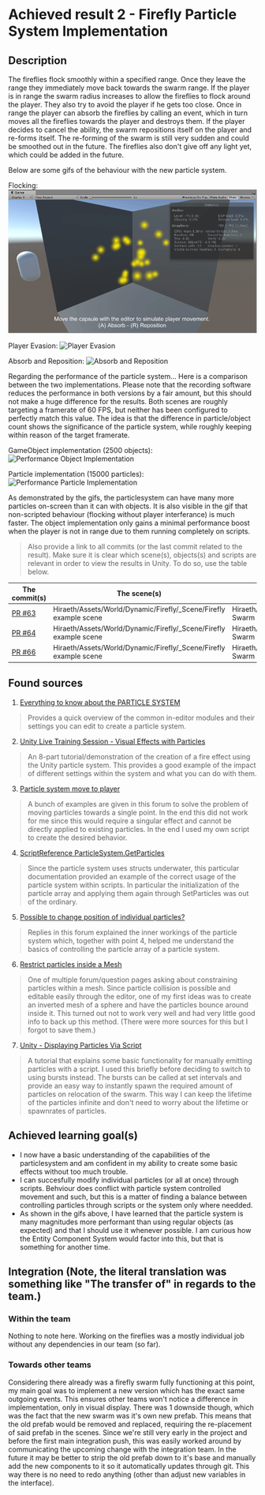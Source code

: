Achieved result 2 - Firefly Particle System Implementation
===================

## Description
The fireflies flock smoothly within a specified range. Once they leave the range they immediately move back towards the swarm range. If the player is in range the swarm radius increases to allow the fireflies to flock around the player. They also try to avoid the player if he gets too close. Once in range the player can absorb the fireflies by calling an event, which in turn moves all the fireflies towards the player and destroys them. If the player decides to cancel the ability, the swarm repositions itself on the player and re-forms itself. The re-forming of the swarm is still very sudden and could be smoothed out in the future. The fireflies also don't give off any light yet, which could be added in the future.

Below are some gifs of the behaviour with the new particle system.

Flocking:
![Flocking](https://github.com/ZizWing/Hiraeth-Public-Logs/blob/master/week_1_2/products/Achieved%202/Particle%20Flocking.gif)

Player Evasion:
![Player Evasion](https://github.com/ZizWing/Hiraeth-Public-Logs/blob/master/week_1_2/products/Achieved%202/Particle%20Evade%20Player.gif)

Absorb and Reposition:
![Absorb and Reposition](https://github.com/ZizWing/Hiraeth-Public-Logs/blob/master/week_1_2/products/Achieved%202/Particle%20Absorb%20%26%20Reposition.gif)

Regarding the performance of the particle system... Here is a comparison between the two implementations. Please note that the recording software reduces the performance in both versions by a fair amount, but this should not make a huge difference for the results. Both scenes are roughly targeting a framerate of 60 FPS, but neither has been configured to perfectly match this value. The idea is that the difference in particle/object count shows the significance of the particle system, while roughly keeping within reason of the target framerate.

GameObject implementation (2500 objects):
![Performance Object Implementation](https://github.com/ZizWing/Hiraeth-Public-Logs/blob/master/week_1_2/products/Achieved%202/Performance%20Object%20Implementation%20(2.5k).gif)

Particle implementation (15000 particles):
![Performance Particle Implementation](https://github.com/ZizWing/Hiraeth-Public-Logs/blob/master/week_1_2/products/Achieved%202/Performance%20Particle%20Implementation%20(15k).gif)

As demonstrated by the gifs, the particlesystem can have many more particles on-screen than it can with objects. It is also visible in the gif that non-scripted behaviour (flocking without player interferance) is much faster. The object implementation only gains a minimal performance boost when the player is not in range due to them running completely on scripts.

> Also provide a link to all commits (or the last commit related to the result). Make sure it is clear which scene(s), objects(s) and scripts are relevant in order to view the results in Unity. To do so, use the table below.

|The commit(s)|The scene(s)|The gameobject(s)|The script(s)|
|---------|--------|--------------|----------|
| [PR #63](https://github.com/HANICA-GAME/sep2018-game-hireath/pull/63) |  Hiraeth/Assets/World/Dynamic/Firefly/\_Scene/Firefly example scene | Hiraeth/Assets/World/Dynamic/Firefly/Prefabs/Firefly Swarm | Hiraeth/Assets/World/Dynamic/Firefly/Scripts/ _Everything In This Folder and Subfolders_ |
| [PR #64](https://github.com/HANICA-GAME/sep2018-game-hireath/pull/64) | Hiraeth/Assets/World/Dynamic/Firefly/\_Scene/Firefly example scene | Hiraeth/Assets/World/Dynamic/Firefly/Prefabs/Firefly Swarm | Hiraeth/Assets/World/Dynamic/Firefly/Scripts/FireflyEventListener |
  | [PR #66](https://github.com/HANICA-GAME/sep2018-game-hireath/pull/66) | Hiraeth/Assets/World/Dynamic/Firefly/\_Scene/Firefly example scene | Hiraeth/Assets/World/Dynamic/Firefly/Prefabs/Firefly Swarm | Hiraeth/Assets/World/Dynamic/Firefly/Scripts/FireflySwarmController |

## Found sources

1. [Everything to know about the PARTICLE SYSTEM](https://www.youtube.com/watch?v=FEA1wTMJAR0) 
> Provides a quick overview of the common in-editor modules and their settings you can edit to create a particle system.

2. [Unity Live Training Session - Visual Effects with Particles](https://unity3d.com/learn/tutorials/topics/graphics/introduction-and-goals?playlist=17102) 
> An 8-part tutorial/demonstration of the creation of a fire effect using the Unity particle system. This provides a good example of the impact of different settings within the system and what you can do with them.

3. [Particle system move to player](https://forum.unity.com/threads/solved-particle-system-move-to-player.436507/)
> A bunch of examples are given in this forum to solve the problem of moving particles towards a single point. In the end this did not work for me since this would require a singular effect and cannot be directly applied to existing particles. In the end I used my own script to create the desired behavior.

4. [ScriptReference ParticleSystem.GetParticles](https://docs.unity3d.com/ScriptReference/ParticleSystem.GetParticles.html)
> Since the particle system uses structs underwater, this particular documentation provided an example of the correct usage of the particle system within scripts. In particular the initialization of the particle array and applying them again through SetParticles was out of the ordinary.

5. [Possible to change position of individual particles?](https://forum.unity.com/threads/possible-to-change-position-of-individual-particles-shuriken.139156/)
> Replies in this forum explained the inner workings of the particle system which, together with point 4, helped me understand the basics of controlling the particle array of a particle system.

6. [Restrict particles inside a Mesh](https://answers.unity.com/questions/224967/particles-restrict-particles-inside-a-mesh.html)
> One of multiple forum/question pages asking about constraining particles within a mesh. Since particle collision is possible and editable easily through the editor, one of my first ideas was to create an inverted mesh of a sphere and have the particles bounce around inside it. This turned out not to work very well and had very little good info to back up this method. (There were more sources for this but I forgot to save them.)

7. [Unity - Displaying Particles Via Script](https://unity3d.com/learn/tutorials/topics/scripting/displaying-particles-script)
> A tutorial that explains some basic functionality for manually emitting particles with a script. I used this briefly before deciding to switch to using bursts instead. The bursts can be called at set intervals and provide an easy way to instantly spawn the required amount of particles on relocation of the swarm. This way I can keep the lifetime of the particles infinite and don't need to worry about the lifetime or spawnrates of particles.

## Achieved learning goal(s)
- I now have a basic understanding of the capabilities of the particlesystem and am confident in my ability to create some basic effects without too much trouble.
- I can succesfully modify individual particles (or all at once) through scripts. Behviour does conflict with particle system controlled movement and such, but this is a matter of finding a balance between controlling particles through scripts or the system only where needded.
- As shown in the gifs above, I have learned that the particle system is many magnitudes more performant than using regular objects (as expected) and that I should use it whenever possible. I am curious how the Entity Component System would factor into this, but that is something for another time.

## Integration (Note, the literal translation was something like "The transfer of" in regards to the team.)

### Within the team
Nothing to note here. Working on the fireflies was a mostly individual job without any dependencies in our team (so far).

### Towards other teams
Considering there already was a firefly swarm fully functioning at this point, my main goal was to implement a new version which has the exact same outgoing events. This ensures other teams won't notice a difference in implementation, only in visual display. There was 1 downside though, which was the fact that the new swarm was it's own new prefab. This means that the old prefab would be removed and replaced, requiring the re-placement of said prefab in the scenes. Since we're still very early in the project and before the first main integration push, this was easily worked around by communicating the upcoming change with the integration team. In the future it may be better to strip the old prefab down to it's base and manually add the new components to it so it automatically updates through git. This way there is no need to redo anything (other than adjust new variables in the interface).
